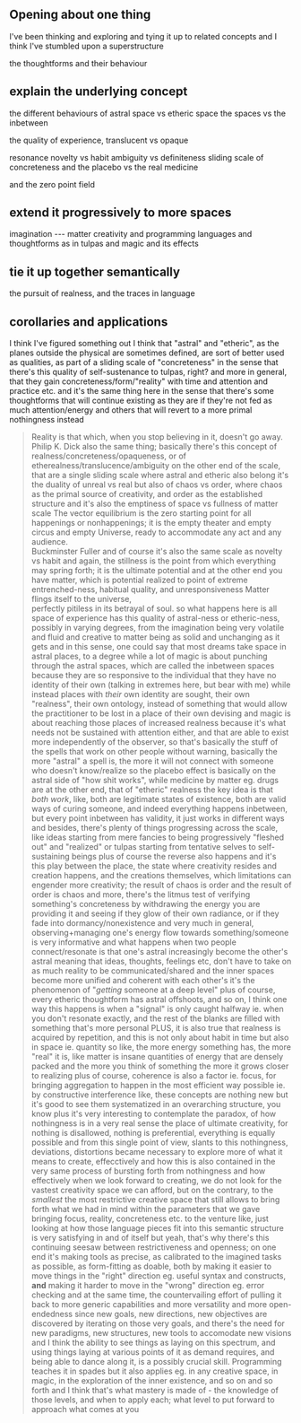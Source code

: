 ## Opening about one thing
I've been thinking
and exploring
and tying it up to related concepts
and I think I've stumbled upon a superstructure

the thoughtforms and their behaviour

## explain the underlying concept
the different behaviours of astral space vs etheric space
the spaces vs the inbetween

the quality of experience, translucent vs opaque


resonance
novelty vs habit
ambiguity vs definiteness
sliding scale of concreteness
and the placebo vs the real medicine

and the zero point field

## extend it progressively to more spaces
imagination --- matter
creativity
and programming languages
and thoughtforms as in tulpas
and magic and its effects

## tie it up together semantically
the pursuit of realness, and the traces in language


## corollaries and applications


I think I've figured something out
I think that "astral" and "etheric", as the planes outside the physical are sometimes defined, are sort of better used as qualities, as part of a sliding scale of "concreteness"
in the sense that there's this quality of self-sustenance to tulpas, right? and more in general, that they gain concreteness/form/"reality" with time and attention and practice etc. and it's the same thing here
in the sense that there's some thoughtforms that will continue existing as they are if they're not fed as much attention/energy and others that will revert to a more primal nothingness instead
> Reality is that which, when you stop believing in it, doesn't go away.  
> Philip K. Dick
also the same thing; basically there's this concept of realness/concreteness/opaqueness, or of etherealness/translucence/ambiguity on the other end of the scale, that are a single sliding scale where astral and etheric also belong
it's the duality of unreal vs real but also of chaos vs order, where chaos as the primal source of creativity, and order as the established structure
and it's also the emptiness of space vs fullness of matter scale
> The vector equilibrium is the zero starting point for all happenings or nonhappenings; it is the empty theater and empty circus and empty Universe, ready to accommodate any act and any audience.  
> Buckminster Fuller
and of course it's also the same scale as novelty vs habit
and again, the stillness is the point from which everything may spring forth; it is the ultimate potential
and at the other end you have matter, which is potential realized to point of extreme entrenched-ness, habitual quality, and unresponsiveness
> Matter flings itself to the universe,  
> perfectly pitiless in its betrayal of soul.
so what happens here is all space of experience has this quality of astral-ness or etheric-ness, possibly in varying degrees, from the imagination being very volatile and fluid and creative to matter being as solid and unchanging as it gets
and in this sense, one could say that most dreams take space in astral places, to a degree
while a lot of magic is about punching through the astral spaces, which are called the inbetween spaces because they are so responsive to the individual that they have no identity of their own (talking in extremes here, but bear with me)
while instead places with *their* own identity are sought, their own "realness", their own ontology, instead of something that would allow the practitioner to be lost in a place of their own devising
and magic is about reaching those places of increased realness because it's what needs not be sustained with attention either, and that are able to exist more independently of the observer, so that's basically the stuff of the spells that work on other people without warning, basically
the more "astral" a spell is, the more it will not connect with someone who doesn't know/realize
so the placebo effect is basically on the astral side of "how shit works", while medicine by matter eg. drugs are at the other end, that of "etheric" realness
the key idea is that *both work*, like, both are legitimate states of existence, both are valid ways of curing someone, and indeed everything happens inbetween, but every point inbetween has validity, it just works in different ways
and besides, there's plenty of things progressing across the scale, like ideas starting from mere fancies to being progressively "fleshed out" and "realized"
or tulpas starting from tentative selves to self-sustaining beings
plus of course the reverse also happens
and it's this play between the place, the state where creativity resides and creation happens, and the creations themselves, which limitations can engender more creativity; the result of chaos is order and the result of order is chaos
and more, there's the litmus test of verifying something's concreteness by withdrawing the energy you are providing it and seeing if they glow of their own radiance, or if they fade into dormancy/nonexistence
and very much in general, observing+managing one's energy flow towards something/someone is very informative
and what happens when two people connect/resonate is that one's astral increasingly become the other's astral
meaning that ideas, thoughts, feelings etc, don't have to take on as much reality to be communicated/shared
and the inner spaces become more unified and coherent with each other's
it's the phenomenon of "*getting* someone at a deep level"
plus of course, every etheric thoughtform has astral offshoots, and so on, I think one way this happens is when a "signal" is only caught halfway ie. when you don't resonate exactly, and the rest of the blanks are filled with something that's more personal
PLUS, it is also true that realness is acquired by repetition, and this is not only about habit in time but also in space ie. quantity
so like, the more energy something has, the more "real" it is, like matter is insane quantities of energy that are densely packed
and the more you think of something the more it grows closer to realizing
plus of course, coherence is also a factor ie. focus, for bringing aggregation to happen in the most efficient way possible ie. by constructive interference
like, these concepts are nothing new but it's good to see them systematized in an overarching structure, you know
plus it's very interesting to contemplate the paradox, of how nothingness is in a very real sense the place of ultimate creativity, for nothing is disallowed, nothing is preferential, everything is equally possible
and from this single point of view, slants to this nothingness, deviations, distortions became necessary to explore more of what it means to create, effecctively
and how this is also contained in the very same process of bursting forth from nothingness
and how effectively when we look forward to creating, we do not look for the vastest creativity space we can afford, but on the contrary, to the *smallest*
the most restrictive creative space that still allows to bring forth what we had in mind within the parameters that we gave
bringing focus, reality, concreteness etc. to the venture
like, just looking at how those language pieces fit into this semantic structure is very satisfying in and of itself
but yeah, that's why there's this continuing seesaw between restrictiveness and openness; on one end it's making tools as precise, as calibrated to the imagined tasks as possible, as form-fitting as doable, both by making it easier to move things in the "right" direction eg. useful syntax and constructs, **and** making it harder to move in the "wrong" direction eg. error checking
and at the same time, the countervailing effort of pulling it back to more generic capabilities and more versatility and more open-endedness since new goals, new directions, new objectives are discovered by iterating on those very goals, and there's the need for new paradigms, new structures, new tools to accomodate new visions
and I think the ability to see things as laying on this spectrum, and using things laying at various points of it as demand requires, and being able to dance along it, is a possibly crucial skill. Programming teaches it in spades but it also applies eg. in any creative space, in magic, in the exploration of the inner existence, and so on and so forth
and I think that's what mastery is made of - the knowledge of those levels, and when to apply each; what level to put forward to approach what comes at you